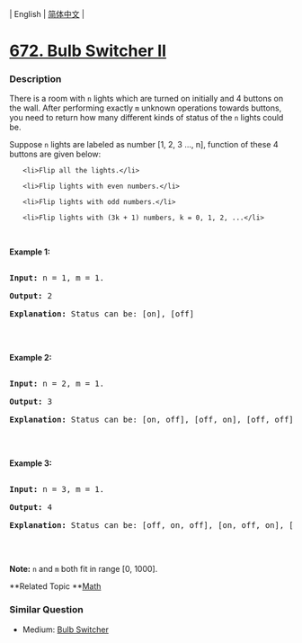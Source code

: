 | English | [简体中文](README.md) |

# [672. Bulb Switcher II](https://leetcode-cn.com/problems/bulb-switcher-ii)
 ### Description
<p>There is a room with <code>n</code> lights which are turned on initially and 4 buttons on the wall. After performing exactly <code>m</code> unknown operations towards buttons, you need to return how many different kinds of status of the <code>n</code> lights could be.</p>

<p>Suppose <code>n</code> lights are labeled as number [1, 2, 3 ..., n], function of these 4 buttons are given below:</p>

<ol>
	<li>Flip all the lights.</li>
	<li>Flip lights with even numbers.</li>
	<li>Flip lights with odd numbers.</li>
	<li>Flip lights with (3k + 1) numbers, k = 0, 1, 2, ...</li>
</ol>

<p>&nbsp;</p>

<p><b>Example 1:</b></p>

<pre>
<b>Input:</b> n = 1, m = 1.
<b>Output:</b> 2
<b>Explanation:</b> Status can be: [on], [off]
</pre>

<p>&nbsp;</p>

<p><b>Example 2:</b></p>

<pre>
<b>Input:</b> n = 2, m = 1.
<b>Output:</b> 3
<b>Explanation:</b> Status can be: [on, off], [off, on], [off, off]
</pre>

<p>&nbsp;</p>

<p><b>Example 3:</b></p>

<pre>
<b>Input:</b> n = 3, m = 1.
<b>Output:</b> 4
<b>Explanation:</b> Status can be: [off, on, off], [on, off, on], [off, off, off], [off, on, on].
</pre>

<p>&nbsp;</p>

<p><b>Note:</b> <code>n</code> and <code>m</code> both fit in range [0, 1000].</p>

**Related Topic	**[Math](https://leetcode-cn.com/tag/math) 

### Similar Question
 - Medium:	[Bulb Switcher](https://leetcode-cn.com/problems/bulb-switcher) 
